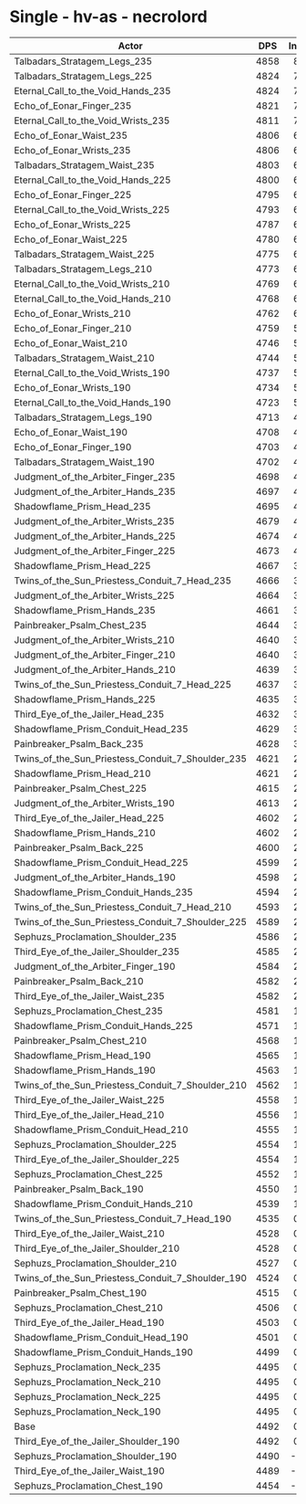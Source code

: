 # Single - hv-as - necrolord
| Actor | DPS | Increase |
|---|:---:|:---:|
|Talbadars_Stratagem_Legs_235|4858|8.15%|
|Talbadars_Stratagem_Legs_225|4824|7.40%|
|Eternal_Call_to_the_Void_Hands_235|4824|7.39%|
|Echo_of_Eonar_Finger_235|4821|7.33%|
|Eternal_Call_to_the_Void_Wrists_235|4811|7.11%|
|Echo_of_Eonar_Waist_235|4806|6.99%|
|Echo_of_Eonar_Wrists_235|4806|6.98%|
|Talbadars_Stratagem_Waist_235|4803|6.91%|
|Eternal_Call_to_the_Void_Hands_225|4800|6.86%|
|Echo_of_Eonar_Finger_225|4795|6.75%|
|Eternal_Call_to_the_Void_Wrists_225|4793|6.69%|
|Echo_of_Eonar_Wrists_225|4787|6.58%|
|Echo_of_Eonar_Waist_225|4780|6.41%|
|Talbadars_Stratagem_Waist_225|4775|6.30%|
|Talbadars_Stratagem_Legs_210|4773|6.26%|
|Eternal_Call_to_the_Void_Wrists_210|4769|6.16%|
|Eternal_Call_to_the_Void_Hands_210|4768|6.14%|
|Echo_of_Eonar_Wrists_210|4762|6.00%|
|Echo_of_Eonar_Finger_210|4759|5.94%|
|Echo_of_Eonar_Waist_210|4746|5.65%|
|Talbadars_Stratagem_Waist_210|4744|5.60%|
|Eternal_Call_to_the_Void_Wrists_190|4737|5.45%|
|Echo_of_Eonar_Wrists_190|4734|5.39%|
|Eternal_Call_to_the_Void_Hands_190|4723|5.13%|
|Talbadars_Stratagem_Legs_190|4713|4.91%|
|Echo_of_Eonar_Waist_190|4708|4.82%|
|Echo_of_Eonar_Finger_190|4703|4.70%|
|Talbadars_Stratagem_Waist_190|4702|4.67%|
|Judgment_of_the_Arbiter_Finger_235|4698|4.59%|
|Judgment_of_the_Arbiter_Hands_235|4697|4.56%|
|Shadowflame_Prism_Head_235|4695|4.53%|
|Judgment_of_the_Arbiter_Wrists_235|4679|4.17%|
|Judgment_of_the_Arbiter_Hands_225|4674|4.05%|
|Judgment_of_the_Arbiter_Finger_225|4673|4.03%|
|Shadowflame_Prism_Head_225|4667|3.89%|
|Twins_of_the_Sun_Priestess_Conduit_7_Head_235|4666|3.88%|
|Judgment_of_the_Arbiter_Wrists_225|4664|3.84%|
|Shadowflame_Prism_Hands_235|4661|3.77%|
|Painbreaker_Psalm_Chest_235|4644|3.39%|
|Judgment_of_the_Arbiter_Wrists_210|4640|3.29%|
|Judgment_of_the_Arbiter_Finger_210|4640|3.28%|
|Judgment_of_the_Arbiter_Hands_210|4639|3.27%|
|Twins_of_the_Sun_Priestess_Conduit_7_Head_225|4637|3.23%|
|Shadowflame_Prism_Hands_225|4635|3.19%|
|Third_Eye_of_the_Jailer_Head_235|4632|3.12%|
|Shadowflame_Prism_Conduit_Head_235|4629|3.05%|
|Painbreaker_Psalm_Back_235|4628|3.03%|
|Twins_of_the_Sun_Priestess_Conduit_7_Shoulder_235|4621|2.87%|
|Shadowflame_Prism_Head_210|4621|2.86%|
|Painbreaker_Psalm_Chest_225|4615|2.74%|
|Judgment_of_the_Arbiter_Wrists_190|4613|2.69%|
|Third_Eye_of_the_Jailer_Head_225|4602|2.45%|
|Shadowflame_Prism_Hands_210|4602|2.44%|
|Painbreaker_Psalm_Back_225|4600|2.39%|
|Shadowflame_Prism_Conduit_Head_225|4599|2.38%|
|Judgment_of_the_Arbiter_Hands_190|4598|2.36%|
|Shadowflame_Prism_Conduit_Hands_235|4594|2.28%|
|Twins_of_the_Sun_Priestess_Conduit_7_Head_210|4593|2.24%|
|Twins_of_the_Sun_Priestess_Conduit_7_Shoulder_225|4589|2.16%|
|Sephuzs_Proclamation_Shoulder_235|4586|2.10%|
|Third_Eye_of_the_Jailer_Shoulder_235|4585|2.07%|
|Judgment_of_the_Arbiter_Finger_190|4584|2.05%|
|Painbreaker_Psalm_Back_210|4582|2.01%|
|Third_Eye_of_the_Jailer_Waist_235|4582|2.00%|
|Sephuzs_Proclamation_Chest_235|4581|1.99%|
|Shadowflame_Prism_Conduit_Hands_225|4571|1.75%|
|Painbreaker_Psalm_Chest_210|4568|1.69%|
|Shadowflame_Prism_Head_190|4565|1.63%|
|Shadowflame_Prism_Hands_190|4563|1.57%|
|Twins_of_the_Sun_Priestess_Conduit_7_Shoulder_210|4562|1.56%|
|Third_Eye_of_the_Jailer_Waist_225|4558|1.47%|
|Third_Eye_of_the_Jailer_Head_210|4556|1.42%|
|Shadowflame_Prism_Conduit_Head_210|4555|1.41%|
|Sephuzs_Proclamation_Shoulder_225|4554|1.39%|
|Third_Eye_of_the_Jailer_Shoulder_225|4554|1.37%|
|Sephuzs_Proclamation_Chest_225|4552|1.35%|
|Painbreaker_Psalm_Back_190|4550|1.29%|
|Shadowflame_Prism_Conduit_Hands_210|4539|1.06%|
|Twins_of_the_Sun_Priestess_Conduit_7_Head_190|4535|0.95%|
|Third_Eye_of_the_Jailer_Waist_210|4528|0.80%|
|Third_Eye_of_the_Jailer_Shoulder_210|4528|0.79%|
|Sephuzs_Proclamation_Shoulder_210|4527|0.78%|
|Twins_of_the_Sun_Priestess_Conduit_7_Shoulder_190|4524|0.72%|
|Painbreaker_Psalm_Chest_190|4515|0.52%|
|Sephuzs_Proclamation_Chest_210|4506|0.32%|
|Third_Eye_of_the_Jailer_Head_190|4503|0.24%|
|Shadowflame_Prism_Conduit_Head_190|4501|0.20%|
|Shadowflame_Prism_Conduit_Hands_190|4499|0.16%|
|Sephuzs_Proclamation_Neck_235|4495|0.07%|
|Sephuzs_Proclamation_Neck_210|4495|0.07%|
|Sephuzs_Proclamation_Neck_225|4495|0.07%|
|Sephuzs_Proclamation_Neck_190|4495|0.06%|
|Base|4492|0.00%|
|Third_Eye_of_the_Jailer_Shoulder_190|4492|0.00%|
|Sephuzs_Proclamation_Shoulder_190|4490|-0.06%|
|Third_Eye_of_the_Jailer_Waist_190|4489|-0.06%|
|Sephuzs_Proclamation_Chest_190|4454|-0.84%|
